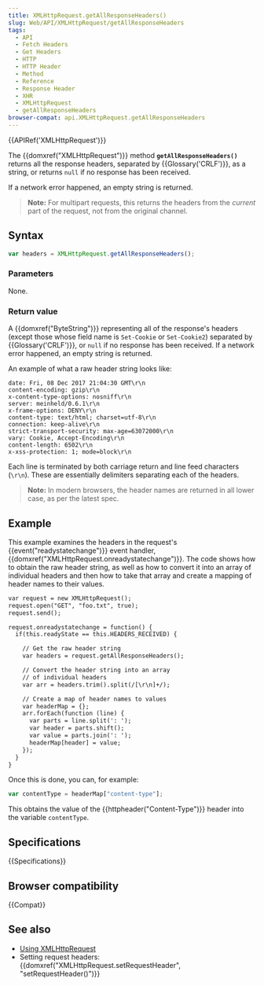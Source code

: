 ```yaml
---
title: XMLHttpRequest.getAllResponseHeaders()
slug: Web/API/XMLHttpRequest/getAllResponseHeaders
tags:
  - API
  - Fetch Headers
  - Get Headers
  - HTTP
  - HTTP Header
  - Method
  - Reference
  - Response Header
  - XHR
  - XMLHttpRequest
  - getAllResponseHeaders
browser-compat: api.XMLHttpRequest.getAllResponseHeaders
---
```

{{APIRef('XMLHttpRequest')}}

The {{domxref("XMLHttpRequest")}} method
**`getAllResponseHeaders()`** returns all the response
headers, separated by {{Glossary('CRLF')}}, as a string, or returns `null`
if no response has been received.

If a network error happened, an empty string
is returned.

> **Note:** For multipart requests, this returns the headers from the
> _current_ part of the request, not from the original channel.

## Syntax

```js
var headers = XMLHttpRequest.getAllResponseHeaders();
```

### Parameters

None.

### Return value

A {{domxref("ByteString")}} representing all of the response's headers (except those
whose field name is `Set-Cookie` or `Set-Cookie2`) separated by
{{Glossary('CRLF')}}, or `null` if no response has been received. If a
network error happened, an empty string is returned.

An example of what a raw header string looks like:

    date: Fri, 08 Dec 2017 21:04:30 GMT\r\n
    content-encoding: gzip\r\n
    x-content-type-options: nosniff\r\n
    server: meinheld/0.6.1\r\n
    x-frame-options: DENY\r\n
    content-type: text/html; charset=utf-8\r\n
    connection: keep-alive\r\n
    strict-transport-security: max-age=63072000\r\n
    vary: Cookie, Accept-Encoding\r\n
    content-length: 6502\r\n
    x-xss-protection: 1; mode=block\r\n

Each line is terminated by both carriage return and line feed characters
(`\r\n`). These are essentially delimiters separating each of the headers.

> **Note:** In modern browsers, the header names are returned in all lower
> case, as per the latest spec.

## Example

This example examines the headers in the request's {{event("readystatechange")}} event
handler, {{domxref("XMLHttpRequest.onreadystatechange")}}. The code shows how to obtain
the raw header string, as well as how to convert it into an array of individual headers
and then how to take that array and create a mapping of header names to their values.

```html
var request = new XMLHttpRequest();
request.open("GET", "foo.txt", true);
request.send();

request.onreadystatechange = function() {
  if(this.readyState == this.HEADERS_RECEIVED) {

    // Get the raw header string
    var headers = request.getAllResponseHeaders();

    // Convert the header string into an array
    // of individual headers
    var arr = headers.trim().split(/[\r\n]+/);

    // Create a map of header names to values
    var headerMap = {};
    arr.forEach(function (line) {
      var parts = line.split(': ');
      var header = parts.shift();
      var value = parts.join(': ');
      headerMap[header] = value;
    });
  }
}
```

Once this is done, you can, for example:

```js
var contentType = headerMap["content-type"];
```

This obtains the value of the {{httpheader("Content-Type")}} header into the variable
`contentType`.

## Specifications

{{Specifications}}

## Browser compatibility

{{Compat}}

## See also

- [Using
  XMLHttpRequest](/en-US/docs/Web/API/XMLHttpRequest/Using_XMLHttpRequest)
- Setting request headers: {{domxref("XMLHttpRequest.setRequestHeader",
    "setRequestHeader()")}}
